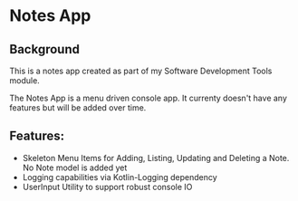 # Notes App #

## Background ##

This is a notes app created as part of my Software Development Tools module.

The Notes App is a menu driven console app. It currenty doesn't have any features but will be added over time.

## Features: ##

- Skeleton Menu Items for Adding, Listing, Updating and Deleting a Note. No Note model is added yet
- Logging capabilities via Kotlin-Logging dependency
- UserInput Utility to support robust console IO
